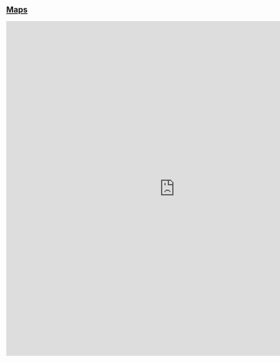 
## [Maps](http://jankinbai.icoc.in)

<iframe width="900" height="895" src="https://cybermap.kaspersky.com/cn/widget/dynamic/dark" frameborder="0">
<embed src="//music.163.com/style/swf/widget.swf?sid=819268134&type=0&auto=1&width=310&height=430" width="330" height="100"  allowNetworking="all">
<iframe width="1062" height="597" src="https://www.youtube.com/embed/pPdk2-neduU" frameborder="0" allow="autoplay; encrypted-media" allowfullscreen></iframe>
